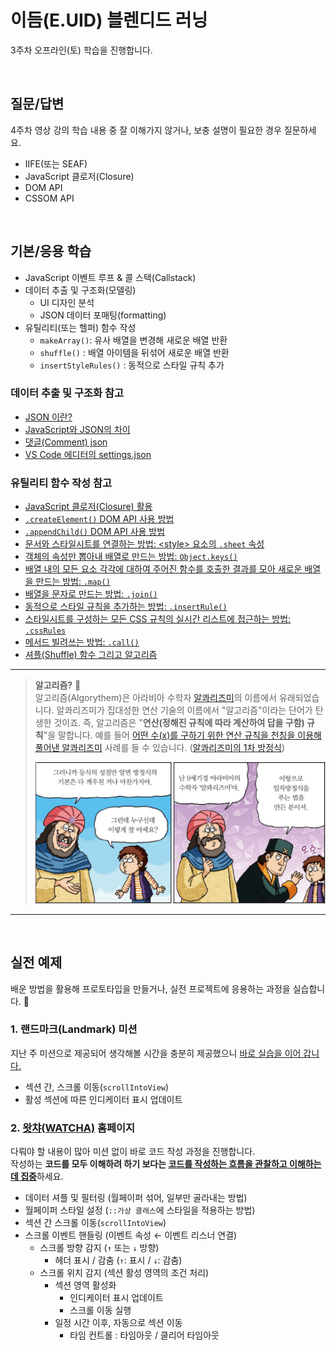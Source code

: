 # 이듬(E.UID) 블렌디드 러닝

3주차 오프라인(토) 학습을 진행합니다.

<br/>

## 질문/답변

4주차 영상 강의 학습 내용 중 잘 이해가지 않거나, 보충 설명이 필요한 경우 질문하세요.

- IIFE(또는 SEAF)
- JavaScript 클로저(Closure)
- DOM API
- CSSOM API

<br/>

## 기본/응용 학습

- JavaScript 이벤트 루프 & 콜 스택(Callstack)
- 데이터 추출 및 구조화(모델링)
  - UI 디자인 분석
  - JSON 데이터 포매팅(formatting)
- 유틸리티(또는 헬퍼) 함수 작성
  - `makeArray()`: 유사 배열을 변경해 새로운 배열 반환
  - `shuffle()` : 배열 아이템을 뒤섞어 새로운 배열 반환
  - `insertStyleRules()` : 동적으로 스타일 규칙 추가

### 데이터 추출 및 구조화 참고

- [JSON 이란?](https://www.json.org/json-ko.html)
- [JavaScript와 JSON의 차이](https://developer.mozilla.org/ko/docs/Web/JavaScript/Reference/Global_Objects/JSON)
- [댓글(Comment) json](https://jsonplaceholder.typicode.com/comments?postId=3)
- [VS Code 에디터의 settings.json](https://code.visualstudio.com/docs/getstarted/settings#_default-settings)

### 유틸리티 함수 작성 참고

- [JavaScript 클로저(Closure) 활용](https://developer.mozilla.org/ko/docs/Web/JavaScript/Guide/Closures)
- [`.createElement()` DOM API 사용 방법](https://developer.mozilla.org/ko/docs/Web/API/Node/createElement)
- [`.appendChild()` DOM API 사용 방법](https://developer.mozilla.org/ko/docs/Web/API/Node/appendChild)
- [문서와 스타일시트를 연결하는 방법: &lt;style&gt; 요소의 `.sheet` 속성](https://developer.mozilla.org/ko/docs/Web/API/CSSStyleSheet#Notes)
- [객체의 속성만 뽑아내 배열로 만드는 방법: `Object.keys()`](https://developer.mozilla.org/ko/docs/Web/JavaScript/Reference/Global_Objects/Object/keys)
- [배열 내의 모든 요소 각각에 대하여 주어진 함수를 호출한 결과를 모아 새로운 배열을 만드는 방법: `.map()`](https://developer.mozilla.org/ko/docs/Web/JavaScript/Reference/Global_Objects/Array/map)
- [배열을 문자로 만드는 방법: `.join()`](https://developer.mozilla.org/ko/docs/Web/JavaScript/Reference/Global_Objects/Array/join)
- [동적으로 스타일 규칙을 추가하는 방법: `.insertRule()`](https://developer.mozilla.org/ko/docs/Web/API/CSSStyleSheet/insertRule)
- [스타일시트를 구성하는 모든 CSS 규칙의 실시간 리스트에 접근하는 방법: `.cssRules`](https://developer.mozilla.org/ko/docs/Web/API/CSSStyleSheet/cssRules)
- [메서드 빌려쓰는 방법: `.call()`](https://developer.mozilla.org/ko/docs/Web/JavaScript/Reference/Global_Objects/Function/call)
- [셔플(Shuffle) 함수 그리고 알고리즘](https://ko.javascript.info/task/shuffle)

---

> **알고리즘?** 🐧  
> 알고리즘(Algorythem)은 아라비아 수학자 [알콰리즈미](https://ko.wikipedia.org/wiki/%EC%BD%B0%EB%A6%AC%EC%A6%88%EB%AF%B8)의 이름에서 유래되었습니다.
> 알콰리즈미가 집대성한 연산 기술의 이름에서 "알고리즘"이라는 단어가 탄생한 것이죠. 즉, 알고리즘은 "<strong>연산(정해진 규칙에 따라 계산하여 답을 구함) 규칙</strong>"을 말합니다.
> 예를 들어 [어떤 수(x)를 구하기 위한 연산 규칙을 천칭을 이용해 풀어낸 알콰리즈미](https://www.ebsmath.co.kr/resource/rscView?cate=10095&cate2=10106&cate3=10129&rscTpDscd=RTP10&grdCd=MGRD01&sno=21001&type=S&historyYn=study) 사례를 들 수 있습니다. ([알콰리즈미의 1차 방정식](https://www.ebsmath.co.kr/resource/rscView?cate=10095&cate2=10106&cate3=10130&rscTpDscd=RTP14&grdCd=MGRD01&sno=22124&type=S&historyYn=study))  
>  
> ![](./_/al-Khwarizmi.png)

---

<br/>

## 실전 예제

배운 방법을 활용해 프로토타입을 만들거나, 실전 프로젝트에 응용하는 과정을 실습합니다. 🐧

### 1. 랜드마크(Landmark) 미션

지난 주 미션으로 제공되어 생각해볼 시간을 충분히 제공했으니 <u>바로 실습을 이어 갑니다.</u>

- 섹션 간, 스크롤 이동(`scrollIntoView`)
- 활성 섹션에 따른 인디케이터 표시 업데이트


### 2. [왓챠(WATCHA)](https://watcha.com) 홈페이지

다뤄야 할 내용이 많아 미션 없이 바로 코드 작성 과정을 진행합니다.  
작성하는 <strong>코드를 모두 이해하려 하기 보다는 <u>코드를 작성하는 흐름을 관찰하고 이해하는데 집중</u></strong>하세요.

- 데이터 셔플 및 필터링 (월페이퍼 섞어, 일부만 골라내는 방법)
- 월페이퍼 스타일 설정 (`::가상 클래스`에 스타일을 적용하는 방법)
- 섹션 간 스크롤 이동(`scrollIntoView`)
- 스크롤 이벤트 핸들링 (이벤트 속성 ← 이벤트 리스너 연결)
  - 스크롤 방향 감지 (`↑` 또는 `↓` 방향)
    - 헤더 표시 / 감춤 (`↑`: 표시 / `↓`: 감춤)
  - 스크롤 위치 감지 (섹션 활성 영역의 조건 처리)
    - 섹션 영역 활성화
      - 인디케이터 표시 업데이트
      - 스크롤 이동 실행
    - 일정 시간 이후, 자동으로 섹션 이동
      - 타임 컨트롤 : 타임아웃 / 클리어 타임아웃